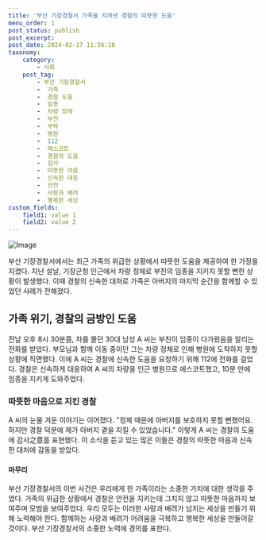 ```yaml
---
title: '부산 기장경찰서 가족을 지켜낸 경찰의 따뜻한 도움'
menu_order: 1
post_status: publish
post_excerpt: 
post_date: 2024-02-17 11:56:18
taxonomy:
    category:
        - 사회
    post_tag:
        - 부산 기장경찰서
        -  가족
        -  경찰 도움
        -  임종
        -  차량 정체
        -  부친
        -  부탁
        -  병원
        -  112
        -  에스코트
        -  경찰의 도움
        -  감사
        -  따뜻한 마음
        -  신속한 대응
        -  안전
        -  사랑과 배려
        -  행복한 세상
custom_fields:
    field1: value 1
    field2: value 2
---
```


![Image](https://imgnews.pstatic.net/image/020/2024/02/11/0003547494_001_20240211164101044.jpg?type=w647)

부산 기장경찰서에서는 최근 가족의 위급한 상황에서 따뜻한 도움을 제공하여 한 가정을 지켰다. 지난 설날, 기장군청 인근에서 차량 정체로 부친의 임종을 지키지 못할 뻔한 상황이 발생했다. 이때 경찰의 신속한 대처로 가족은 아버지의 마지막 순간을 함께할 수 있었던 사례가 전해졌다. 
## 가족 위기, 경찰의 금방인 도움
전날 오후 8시 30분쯤, 차를 몰던 30대 남성 A 씨는 부친이 임종이 다가왔음을 알리는 전화를 받았다. 부모님과 함께 이동 중이던 그는 차량 정체로 인해 병원에 도착하지 못할 상황에 직면했다. 이에 A 씨는 경찰에 신속한 도움을 요청하기 위해 112에 전화를 걸었다. 경찰은 신속하게 대응하여 A 씨의 차량을 인근 병원으로 에스코트했고, 10분 만에 임종을 지키게 도와주었다.
### 따뜻한 마음으로 지킨 경찰
A 씨의 눈물 겨운 이야기는 이어졌다. "정체 때문에 아버지를 보호하지 못할 뻔했어요. 하지만 경찰 덕분에 제가 아버지 곁을 지킬 수 있었습니다." 이렇게 A 씨는 경찰의 도움에 감사之意를 표현했다. 이 소식을 듣고 있는 많은 이들은 경찰의 따뜻한 마음과 신속한 대처에 감동을 받았다.
#### 마무리
부산 기장경찰서의 이번 사건은 우리에게 한 가족이라는 소중한 가치에 대한 생각을 주었다. 가족의 위급한 상황에서 경찰은 안전을 지키는데 그치지 않고 따뜻한 마음까지 보여주며 모범을 보여주었다. 우리 모두는 이러한 사랑과 배려가 넘치는 세상을 만들기 위해 노력해야 한다. 함께하는 사랑과 배려가 어려움을 극복하고 행복한 세상을 만들어갈 것이다. 부산 기장경찰서의 소중한 노력에 경의를 표한다.
